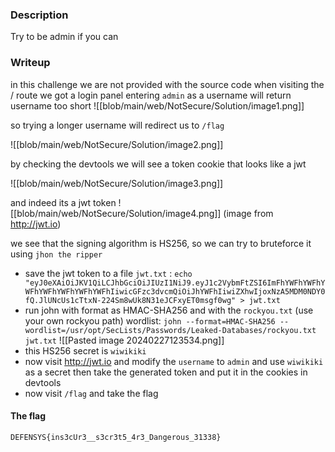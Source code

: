 
### Description
Try to be admin if you can


### Writeup


in this challenge we are not provided with the source code
when visiting the / route we got a login panel
entering `admin` as a username will return username too short
![[blob/main/web/NotSecure/Solution/image1.png]]

so trying a longer username will redirect us to `/flag`

![[blob/main/web/NotSecure/Solution/image2.png]]

by checking the devtools we will see a token cookie that looks like a jwt

![[blob/main/web/NotSecure/Solution/image3.png]]

and indeed its a jwt token 
![[blob/main/web/NotSecure/Solution/image4.png]]
(image from http://jwt.io)

we see that the signing algorithm is HS256, so we can try to bruteforce it using `jhon the ripper`

* save the jwt token to a file `jwt.txt` : `echo "eyJ0eXAiOiJKV1QiLCJhbGciOiJIUzI1NiJ9.eyJ1c2VybmFtZSI6ImFhYWFhYWFhYWFhYWFhYWFhYWFhYWFhIiwicGFzc3dvcmQiOiJhYWFhIiwiZXhwIjoxNzA5MDM0NDY0fQ.JlUNcUs1cTtxN-224Sm8wUk8N31eJCFxyET0msgf0wg" > jwt.txt`
* run john with format as HMAC-SHA256 and with the `rockyou.txt`  (use your own rockyou path) wordlist: `john --format=HMAC-SHA256 --wordlist=/usr/opt/SecLists/Passwords/Leaked-Databases/rockyou.txt jwt.txt`
![[Pasted image 20240227123534.png]]
* this HS256 secret is `wiwikiki`
* now visit http://jwt.io and modify the `username` to `admin` and use `wiwikiki` as a secret then take the generated token and put it in the cookies in devtools
* now visit `/flag` and take the flag

#### The flag
`DEFENSYS{ins3cUr3__s3cr3t5_4r3_Dangerous_31338}`
